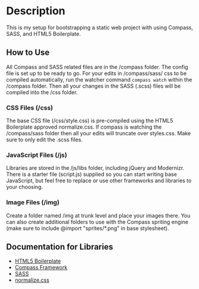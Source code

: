 # Description #
This is my setup for bootstrapping a static web project with using Compass, SASS, and HTML5 Boilerplate.

## How to Use ##
All Compass and SASS related files are in the /compass folder.
The config file is set up to be ready to go. For your edits in /compass/sass/ css to be compiled automatically, run the watcher command `compass watch` within the /compass folder. Then all your changes in the SASS (.scss) files will be compiled into the /css folder.

### CSS Files (/css) ###
The base CSS file (/css/style.css) is pre-compiled using the HTML5 Boilerplate approved normalize.css. If compass is watching the /compass/sass folder then all your edits will truncate over styles.css. Make sure to only edit the .scss files.

### JavaScript Files (/js) ###
Libraries are stored in the /js/libs folder, including jQuery and Modernizr.
There is a starter file (script.js) supplied so you can start writing base JavaScript, but feel free to replace or use other frameworks and libraries to your choosing.

### Image Files (/img) ###
Create a folder named /img at trunk level and place your images there. You can also create additional folders to use with the Compass spriting engine (make sure to include @import "sprites/*.png" in base stylesheet).

## Documentation for Libraries ##
* <a href="http://html5boilerplate.com/">HTML5 Boilerplate</a>
* <a href="http://compass-style.org/">Compass Framework</a>
* <a href="http://sass-lang.com/">SASS</a>
* <a href="http://necolas.github.com/normalize.css/">normalize.css</a>
